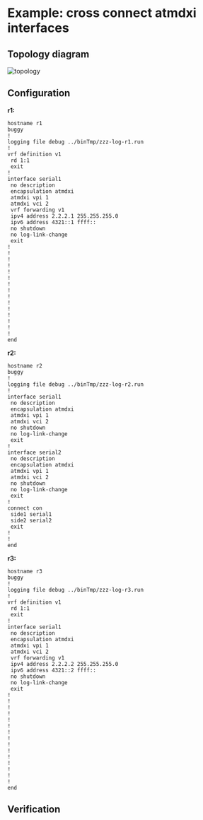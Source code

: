 # Example: cross connect atmdxi interfaces

## **Topology diagram**

![topology](/img/conn-xconn05.tst.png)

## **Configuration**

**r1:**
```
hostname r1
buggy
!
logging file debug ../binTmp/zzz-log-r1.run
!
vrf definition v1
 rd 1:1
 exit
!
interface serial1
 no description
 encapsulation atmdxi
 atmdxi vpi 1
 atmdxi vci 2
 vrf forwarding v1
 ipv4 address 2.2.2.1 255.255.255.0
 ipv6 address 4321::1 ffff::
 no shutdown
 no log-link-change
 exit
!
!
!
!
!
!
!
!
!
!
!
!
!
!
!
end
```

**r2:**
```
hostname r2
buggy
!
logging file debug ../binTmp/zzz-log-r2.run
!
interface serial1
 no description
 encapsulation atmdxi
 atmdxi vpi 1
 atmdxi vci 2
 no shutdown
 no log-link-change
 exit
!
interface serial2
 no description
 encapsulation atmdxi
 atmdxi vpi 1
 atmdxi vci 2
 no shutdown
 no log-link-change
 exit
!
connect con
 side1 serial1
 side2 serial2
 exit
!
!
end
```

**r3:**
```
hostname r3
buggy
!
logging file debug ../binTmp/zzz-log-r3.run
!
vrf definition v1
 rd 1:1
 exit
!
interface serial1
 no description
 encapsulation atmdxi
 atmdxi vpi 1
 atmdxi vci 2
 vrf forwarding v1
 ipv4 address 2.2.2.2 255.255.255.0
 ipv6 address 4321::2 ffff::
 no shutdown
 no log-link-change
 exit
!
!
!
!
!
!
!
!
!
!
!
!
!
!
!
end
```

## **Verification**
